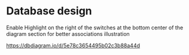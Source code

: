 # Database design

Enable Highlight on the right of the switches at the bottom center of the diagram section for better associations illustration

<https://dbdiagram.io/d/5e78c3654495b02c3b88a44d>
